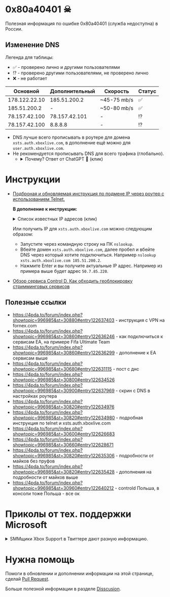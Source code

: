 # 0x80a40401 ☠
Полезная информация по ошибке 0x80a40401 (служба недоступна) в России.

## Изменение DNS

Легенда для таблицы:
- ✅ - проверено лично и другими пользователями
- ⁉ - проверено другими пользователями, не проверено лично
- ❌ - не работает

Основной|Дополнительный|Скорость|Статус
---|---|---|---
178.122.22.10|185.51.200.2|~45-75 mb/s|✅
185.51.200.2|-|~50-80 mb/s|✅
78.157.42.100 |78.157.42.101|-|⁉
78.157.42.100|8.8.8.8|-|⁉

- DNS лучше всего прописывать в роутере для домена `xsts.auth.xboxlive.com`, в дополнение ещё можно для `user.auth.xboxlive.com`.
- Не рекомендуется прописывать DNS для всего трафика (глобально). 
  - <details>
    <summary>Почему? Ответ от ChatGPT 🤖 (клик)</summary>

    Если вы пропишете один и тот же DNS-сервер для всех подключений на своем компьютере или сети, это может привести к следующим проблемам:

    - Неэффективное использование ресурсов: если все запросы на DNS будут направляться на один DNS-сервер, это может вызвать перегрузку и недостаток ресурсов этого сервера, что может замедлить работу вашей сети.

    - Ограниченная защита от атак: если вы используете только один DNS-сервер, то ваша сеть становится уязвимой к атакам на DNS-серверы. Если DNS-сервер, на который вы полагаетесь, будет атакован или скомпрометирован, то вся ваша сеть может стать уязвимой к атакам и краже данных.

    - Ограничение доступа к контенту: некоторые сайты могут блокироваться на уровне DNS. Если вы используете только один DNS-сервер, то может быть заблокирован доступ к тем сайтам, которые заблокированы на уровне DNS-сервера.

    - Ограниченная гибкость: использование только одного DNS-сервера может ограничить ваши возможности в настройке и управлении сетью, в том числе ограничить возможности настройки фильтров контента, защиты от вредоносного ПО и улучшения производительности сети.

    В целом, использование только одного DNS-сервера для всех подключений на вашей сети не является безопасным и может ограничить гибкость и производительность вашей сети. Рекомендуется использовать несколько DNS-серверов для обеспечения более надежной и гибкой работы сети.

    </details>

# Инструкции

- [Подброная и обновляемая инструкция по подмене IP через роутер с использованием Telnet.](https://2ds.ru/posts/xbox-live-80a40401a/)

  **В дополнение к инструкции:** 

  <details>
  <summary>Список известных IP адресов (клик)</summary>

  - `50.7.87.82`
  - `50.7.87.83`
  - `50.7.87.84`
  - `50.7.87.85`
  - `50.7.87.86`
  - `50.7.85.218`
  - `50.7.85.219`
  - `50.7.85.220`
  - `50.7.85.221`
  - `50.7.85.222`
  </details>
  
  Или получить IP для `xsts.auth.xboxlive.com` можно следующим образом:
  - Запустите через командную строку на ПК `nslookup`.
  - Вбейте домен `xsts.auth.xboxlive.com`, далее пробел и вбейте DNS через который хотите подключиться. Например `nslookup xsts.auth.xboxlive.com 185.51.200.2`.
  - Нажмите Enter и вы получите актуальные IP адрес. Например из примера выше будет адрес `50.7.85.220`.

- [Обзор сервиса Control D. Как обходить геоблокировку стримминговых сервисов](https://dtf.ru/u/67084-podpiska/1583518-obzor-servisa-control-d-kak-obhodit-geoblokirovku-strimmingovyh-servisov)

## Полезные ссылки

- https://4pda.to/forum/index.php?showtopic=996985&st=30880#entry122637403 - инструкция с VPN на fornex.com
- https://4pda.to/forum/index.php?showtopic=996985&st=30860#entry122636246 - как подключиться к сервисам ЕА, на примере Fifa Ultimate Team
- https://4pda.to/forum/index.php?showtopic=996985&st=30860#entry122636299 - дополнение к ЕА сервисам выше
- https://4pda.to/forum/index.php?showtopic=996985&st=30680#entry122631115 - пост с днс
- https://4pda.to/forum/index.php?showtopic=996985&st=30800#entry122634526
- https://4pda.to/forum/index.php?showtopic=996985&st=30900#entry122637969 - скрин с DNS в настройках роутера
- https://4pda.to/forum/index.php?showtopic=996985&st=30820#entry122634976
- https://4pda.to/forum/index.php?showtopic=996985&st=30820#entry122634980 - подробная инструкция по telnet и xsts.auth.xboxlive.com
- https://4pda.to/forum/index.php?showtopic=996985&st=30600#entry122626683
- https://4pda.to/forum/index.php?showtopic=996985&st=30660#entry122628671
- https://4pda.to/forum/index.php?showtopic=996985&st=30820#entry122635306 - подробности от майков без пруфов
- https://4pda.to/forum/index.php?showtopic=996985&st=30820#entry122635428 - дополнения на подробности от майков выше
- https://4pda.to/forum/index.php?showtopic=996985&st=30960#entry122640212 - controld Польша, в консоли тоже Польша - все ок

# Приколы от тех. поддержки Microsoft

<details>
  <summary>SMMщики Xbox Support в Твиттере дают разную информацию.</summary>
  <img src="https://user-images.githubusercontent.com/19103498/236703763-24ca4584-bf60-402d-9ab2-12e007ff86ed.PNG" alt="Alt text" title="Optional title">
</details>

# Нужна помощь

Помоги в обновлении и дополнении информации на этой странице, сделай [Pull Request](https://github.com/chipslays/0x80a40401/pulls).

Больше полезной информации в разделе [Disscusion](https://github.com/chipslays/0x80a40401/discussions).




